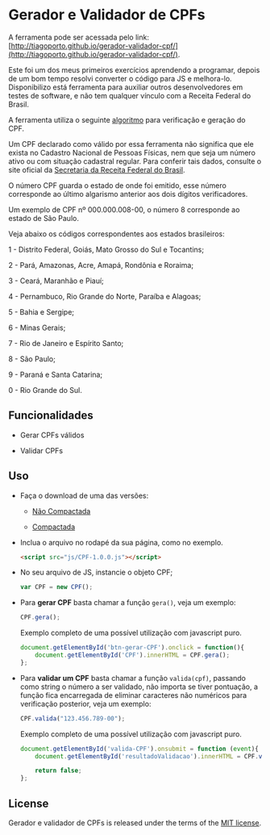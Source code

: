 # Gerador e Validador de CPFs

A ferramenta pode ser acessada pelo link: [http://tiagoporto.github.io/gerador-validador-cpf/](http://tiagoporto.github.io/gerador-validador-cpf/).

Este foi um dos meus primeiros exercícios aprendendo a programar, depois de um bom tempo resolvi converter o código para JS e melhora-lo. Disponibilizo está ferramenta para auxiliar outros desenvolvedores em testes de software, e não tem qualquer vínculo com a Receita Federal do Brasil.

A ferramenta utiliza o seguinte [algoritmo](http://www.geradorcpf.com/algoritmo_do_cpf.htm) para verificação e geração do CPF.

Um CPF declarado como válido por essa ferramenta não significa que ele exista no Cadastro Nacional de Pessoas Físicas, nem que seja um número ativo ou com situação cadastral regular. Para conferir tais dados, consulte o site oficial da [Secretaria da Receita Federal do Brasil](http://www.receita.fazenda.gov.br/aplicacoes/atcta/cpf/consultapublica.asp).

O número CPF guarda o estado de onde foi emitido, esse número corresponde ao último algarismo anterior aos dois dígitos verificadores.

Um exemplo de CPF nº 000.000.008-00, o número 8 corresponde ao estado de São Paulo.

Veja abaixo os códigos correspondentes aos estados brasileiros:

1 - Distrito Federal, Goiás, Mato Grosso do Sul e Tocantins;

2 - Pará, Amazonas, Acre, Amapá, Rondônia e Roraima;

3 - Ceará, Maranhão e Piauí;

4 - Pernambuco, Rio Grande do Norte, Paraíba e Alagoas;

5 - Bahia e Sergipe;

6 - Minas Gerais;

7 - Rio de Janeiro e Espírito Santo;

8 - São Paulo;

9 - Paraná e Santa Catarina;

0 - Rio Grande do Sul.

## Funcionalidades

* Gerar CPFs válidos

* Validar CPFs

## Uso

* Faça o download de uma das versões:

    * [Não Compactada](https://raw.githubusercontent.com/tiagoporto/gerador-validador-cpf/gh-pages/PROJECT/public/js/CPF-1.0.0.js)

    * [Compactada](https://raw.githubusercontent.com/tiagoporto/gerador-validador-cpf/gh-pages/PROJECT/public/js/CPF-1.0.0.min.js)

* Inclua o arquivo no rodapé da sua página, como no exemplo.

    ```html
    <script src="js/CPF-1.0.0.js"></script>
    ```

* No seu arquivo de JS, instancie o objeto CPF;

    ```javascript
    var CPF = new CPF();
    ```

* Para __gerar CPF__ basta chamar a função `gera()`, veja um exemplo:

    ```javascript
    CPF.gera();
    ```

    Exemplo completo de uma possível utilização com javascript puro.

    ```javascript
    document.getElementById('btn-gerar-CPF').onclick = function(){
        document.getElementById('CPF').innerHTML = CPF.gera();
    };
    ```

* Para __validar um CPF__ basta chamar a função `valida(cpf)`, passando como string o número a ser validado, não importa se tiver pontuação, a função fica encarregada de eliminar caracteres não numéricos para verificação posterior, veja um exemplo:

    ```javascript
    CPF.valida("123.456.789-00");
    ```

    Exemplo completo de uma possível utilização com javascript puro.

    ```javascript
    document.getElementById('valida-CPF').onsubmit = function (event){
        document.getElementById('resultadoValidacao').innerHTML = CPF.valida(document.getElementById('cpf').value);

        return false;
    };
    ```


## License

Gerador e validador de CPFs is released under the terms of the [MIT license](http://opensource.org/licenses/MIT).
